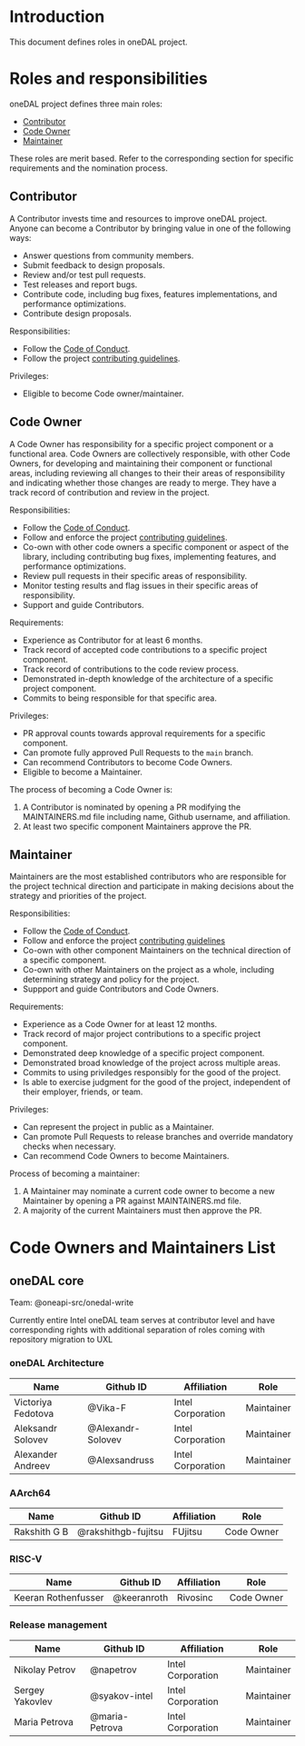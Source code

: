 # Introduction

This document defines roles in oneDAL project.

# Roles and responsibilities

oneDAL project defines three main roles:
 * [Contributor](#contributor)
 * [Code Owner](#code-Owner)
 * [Maintainer](#maintainer)

These roles are merit based. Refer to the corresponding section for specific
requirements and the nomination process.

## Contributor

A Contributor invests time and resources to improve oneDAL project.
Anyone can become a Contributor by bringing value in one of the following ways:
  * Answer questions from community members.
  * Submit feedback to design proposals.
  * Review and/or test pull requests.
  * Test releases and report bugs.
  * Contribute code, including bug fixes, features implementations,
and performance optimizations.
  * Contribute design proposals.

Responsibilities:
  * Follow the [Code of Conduct](CODE_OF_CONDUCT.md).
  * Follow the project [contributing guidelines](CONTRIBUTING.md).

Privileges:
  * Eligible to become Code owner/maintainer.

## Code Owner

A Code Owner has responsibility for a specific project component or a functional
area. Code Owners are collectively responsible, with other Code Owners, 
for developing and maintaining their component or functional areas, including
reviewing all changes to their their areas of responsibility and indicating
whether those changes are ready to merge. They have a track record of
contribution and review in the project.

Responsibilities:
  * Follow the [Code of Conduct](CODE_OF_CONDUCT.md).
  * Follow and enforce the project [contributing guidelines](CONTRIBUTING.md).
  * Co-own with other code owners a specific component or aspect of the library,
    including contributing bug fixes, implementing features, and performance
    optimizations.
  * Review pull requests in their specific areas of responsibility.
  * Monitor testing results and flag issues in their specific areas of
    responsibility.
  * Support and guide Contributors.

Requirements:
  * Experience as Contributor for at least 6 months.
  * Track record of accepted code contributions to a specific project component.
  * Track record of contributions to the code review process.
  * Demonstrated in-depth knowledge of the architecture of a specific project
    component.
  * Commits to being responsible for that specific area.

Privileges:
  * PR approval counts towards approval requirements for a specific component.
  * Can promote fully approved Pull Requests to the `main` branch.
  * Can recommend Contributors to become Code Owners.
  * Eligible to become a Maintainer.

The process of becoming a Code Owner is:
1. A Contributor is nominated by opening a PR modifying the MAINTAINERS.md file
including name, Github username, and affiliation.
2. At least two specific component Maintainers approve the PR.


## Maintainer
Maintainers are the most established contributors who are responsible for the 
project technical direction and participate in making decisions about the
strategy and priorities of the project.

Responsibilities:
  * Follow the [Code of Conduct](CODE_OF_CONDUCT.md).
  * Follow and enforce the project [contributing guidelines](CONTRIBUTING.md)
  * Co-own with other component Maintainers on the technical direction of a specific component.
  * Co-own with other Maintainers on the project as a whole, including determining strategy and policy for the project.
  * Suppport and guide Contributors and Code Owners.

Requirements:
  * Experience as a Code Owner for at least 12 months.
  * Track record of major project contributions to a specific project component.
  * Demonstrated deep knowledge of a specific project component.
  * Demonstrated broad knowledge of the project across multiple areas.
  * Commits to using priviledges responsibly for the good of the project.
  * Is able to exercise judgment for the good of the project, independent of
    their employer, friends, or team.

Privileges:
  * Can represent the project in public as a Maintainer.
  * Can promote Pull Requests to release branches and override mandatory
  checks when necessary.
  * Can recommend Code Owners to become Maintainers.

Process of becoming a maintainer:
1. A Maintainer may nominate a current code owner to become a new Maintainer by 
opening a PR against MAINTAINERS.md file.
2. A majority of the current Maintainers must then approve the PR.

# Code Owners and Maintainers List

## oneDAL core

Team: @oneapi-src/onedal-write

Currently entire Intel oneDAL team serves at contributor level and have corresponding rights
with additional separation of roles coming with repository migration to UXL


### oneDAL Architecture
| Name               | Github ID             | Affiliation       | Role       |
| ------------------ | --------------------- | ----------------- | ---------- |
| Victoriya Fedotova | @Vika-F               | Intel Corporation | Maintainer |
| Aleksandr Solovev  | @Alexandr-Solovev     | Intel Corporation | Maintainer |
| Alexander Andreev  | @Alexsandruss         | Intel Corporation | Maintainer | 

### AArch64

| Name               | Github ID             | Affiliation       | Role       |
| ------------------ | --------------------- | ----------------- | ---------- |
| Rakshith G B       | @rakshithgb-fujitsu   | FUjitsu           | Code Owner |

### RISC-V

| Name               | Github ID             | Affiliation       | Role       |
| ------------------ | --------------------- | ----------------- | ---------- |
| Keeran Rothenfusser| @keeranroth           | Rivosinc          | Code Owner |


### Release management

| Name               | Github ID             | Affiliation       | Role       |
| ------------------ | --------------------- | ----------------- | ---------- |
| Nikolay Petrov     | @napetrov             | Intel Corporation | Maintainer |
| Sergey Yakovlev    | @syakov-intel         | Intel Corporation | Maintainer |
| Maria Petrova      | @maria-Petrova        | Intel Corporation | Maintainer |


